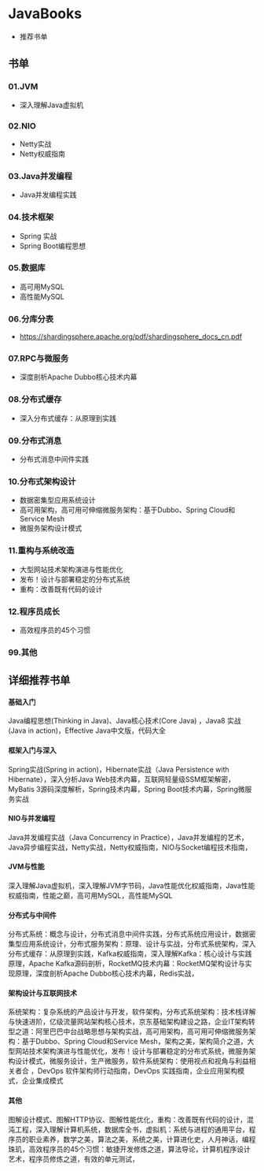# JavaBooks

- 推荐书单

## 书单

### 01.JVM

- 深入理解Java虚拟机

### 02.NIO

- Netty实战
- Netty权威指南

### 03.Java并发编程

- Java并发编程实践

### 04.技术框架

- Spring 实战
- Spring Boot编程思想

### 05.数据库

- 高可用MySQL
- 高性能MySQL

### 06.分库分表

- https://shardingsphere.apache.org/pdf/shardingsphere_docs_cn.pdf

### 07.RPC与微服务

- 深度剖析Apache Dubbo核心技术内幕

### 08.分布式缓存

- 深入分布式缓存：从原理到实践

### 09.分布式消息

- 分布式消息中间件实践

### 10.分布式架构设计

- 数据密集型应用系统设计
- 高可用架构，高可用可伸缩微服务架构：基于Dubbo、Spring Cloud和Service Mesh
- 微服务架构设计模式

### 11.重构与系统改造

- 大型网站技术架构演进与性能优化
- 发布！设计与部署稳定的分布式系统
- 重构：改善既有代码的设计

### 12.程序员成长

- 高效程序员的45个习惯

### 99.其他



## 详细推荐书单

#### 基础入门

Java编程思想(Thinking in Java)、Java核心技术(Core Java) ，Java8 实战(Java in action)，Effective Java中文版，代码大全

#### 框架入门与深入

Spring实战(Spring in action)，Hibernate实战（Java Persistence with Hibernate），深入分析Java Web技术内幕，互联网轻量级SSM框架解密，MyBatis 3源码深度解析，Spring技术内幕，Spring Boot技术内幕，Spring微服务实战

#### NIO与并发编程

Java并发编程实战（Java Concurrency in Practice），Java并发编程的艺术，Java异步编程实战，Netty实战，Netty权威指南，NIO与Socket编程技术指南，

#### JVM与性能

深入理解Java虚拟机，深入理解JVM字节码，Java性能优化权威指南，Java性能权威指南，性能之巅，高可用MySQL，高性能MySQL

#### 分布式与中间件

分布式系统：概念与设计，分布式消息中间件实践，分布式系统应用设计，数据密集型应用系统设计，分布式服务架构：原理、设计与实战，分布式系统架构，深入分布式缓存：从原理到实践，Kafka权威指南，深入理解Kafka：核心设计与实践原理，Apache Kafka源码剖析，RocketMQ技术内幕：RocketMQ架构设计与实现原理，深度剖析Apache Dubbo核心技术内幕，Redis实战，

#### 架构设计与互联网技术

系统架构：复杂系统的产品设计与开发，软件架构，分布式系统架构：技术栈详解与快速进阶，亿级流量网站架构核心技术，京东基础架构建设之路，企业IT架构转型之道：阿里巴巴中台战略思想与架构实战，高可用架构，高可用可伸缩微服务架构：基于Dubbo、Spring Cloud和Service Mesh，架构之美，架构简介之道，大型网站技术架构演进与性能优化，发布！设计与部署稳定的分布式系统，微服务架构设计模式，微服务设计，生产微服务，软件系统架构：使用视点和视角与利益相关者合 ，DevOps 软件架构师行动指南，DevOps 实践指南，企业应用架构模式，企业集成模式

#### 其他

图解设计模式、图解HTTP协议、图解性能优化，重构：改善既有代码的设计，混沌工程，深入理解计算机系统，数据库全书，虚拟机：系统与进程的通用平台，程序员的职业素养，数学之美，算法之美，系统之美，计算进化史，人月神话，编程珠玑，高效程序员的45个习惯：敏捷开发修炼之道，算法导论，计算机程序设计艺术，程序员修炼之道，有效的单元测试，

 